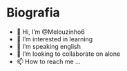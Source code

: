 # Biografia 
- 👋 Hi, I’m @Melouzinho6
- 👀 I’m interested in learning
- 🌱 I’m speaking english
- 💞️ I’m looking to collaborate on alone
- 📫 How to reach me ...

<!---
Melouzinho6/Melouzinho6 is a ✨ special ✨ repository because its `README.md` (this file) appears on your GitHub profile.
You can click the Preview link to take a look at your changes.
--->
